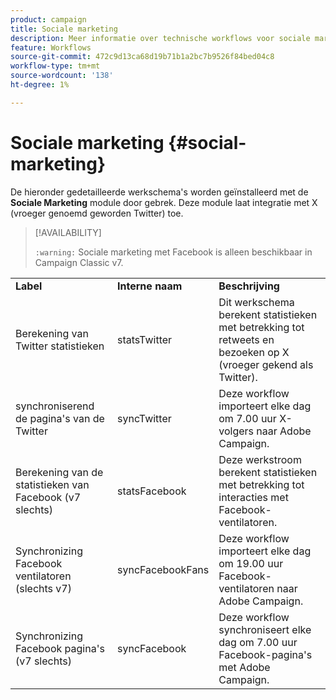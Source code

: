 ```yaml
---
product: campaign
title: Sociale marketing
description: Meer informatie over technische workflows voor sociale marketing
feature: Workflows
source-git-commit: 472c9d13ca68d19b71b1a2bc7b9526f84bed04c8
workflow-type: tm+mt
source-wordcount: '138'
ht-degree: 1%

---
```



# Sociale marketing {#social-marketing}

De hieronder gedetailleerde werkschema&#39;s worden geïnstalleerd met de **Sociale Marketing** module door gebrek. Deze module laat integratie met X (vroeger genoemd geworden Twitter) toe.


>[!AVAILABILITY]
>
>`:warning:` Sociale marketing met Facebook is alleen beschikbaar in Campaign Classic v7.

<table> 
 <tbody> 
  <tr> 
   <td> <strong>Label</strong><br /> </td> 
   <td> <strong> Interne naam </strong><br /> </td> 
   <td> <strong>Beschrijving</strong><br /> </td> 
  </tr> 
  <tr> 
   <td> <span class="uicontrol"> Berekening van Twitter statistieken </span> <br /> </td> 
   <td> <span class="uicontrol"> statsTwitter </span> <br /> </td> 
   <td> Dit werkschema berekent statistieken met betrekking tot retweets en bezoeken op X (vroeger gekend als Twitter).<br /> </td> 
  </tr> 
  <tr> 
   <td> <span class="uicontrol"> synchroniserend de pagina's van de Twitter </span> <br /> </td> 
   <td> <span class="uicontrol"> syncTwitter </span> <br /> </td> 
   <td> Deze workflow importeert elke dag om 7.00 uur X-volgers naar Adobe Campaign.<br /> </td> 
  </tr> 
  <tr> 
   <td> <span class="uicontrol"> Berekening van de statistieken van Facebook (v7 slechts) </span> <br /> </td> 
   <td> <span class="uicontrol"> statsFacebook </span> <br /> </td> 
   <td> Deze werkstroom berekent statistieken met betrekking tot interacties met Facebook-ventilatoren.<br /> </td> 
  </tr> 
  <tr> 
   <td> <span class="uicontrol"> Synchronizing Facebook ventilatoren (slechts v7) </span> <br /> </td> 
   <td> <span class="uicontrol"> syncFacebookFans </span> <br /> </td> 
   <td> Deze workflow importeert elke dag om 19.00 uur Facebook-ventilatoren naar Adobe Campaign.<br /> </td> 
  </tr> 
  <tr> 
   <td> <span class="uicontrol"> Synchronizing Facebook pagina's (v7 slechts) </span> <br /> </td> 
   <td> <span class="uicontrol"> syncFacebook </span> <br /> </td> 
   <td> Deze workflow synchroniseert elke dag om 7.00 uur Facebook-pagina's met Adobe Campaign.<br /> </td> 
  </tr> 
 </tbody> 
</table>

